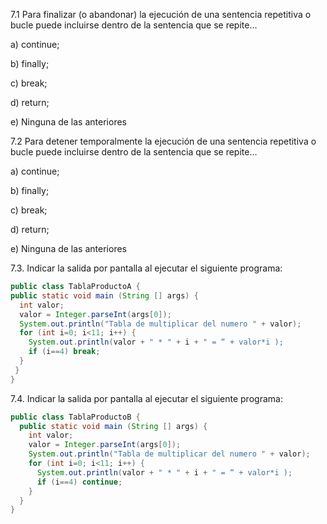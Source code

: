 7.1 Para finalizar (o abandonar) la ejecución de una sentencia repetitiva o bucle puede incluirse dentro de la sentencia que se repite...

a) continue;

b) finally;

c) break;

d) return;

e) Ninguna de las anteriores


7.2 Para detener temporalmente la ejecución de una sentencia repetitiva o bucle puede incluirse dentro de la sentencia que se repite...

a) continue;

b) finally;

c) break;

d) return;

e) Ninguna de las anteriores


7.3. Indicar la salida por pantalla al ejecutar el siguiente programa:
```java
public class TablaProductoA {
public static void main (String [] args) {
  int valor;
  valor = Integer.parseInt(args[0]);
  System.out.println("Tabla de multiplicar del numero " + valor);
  for (int i=0; i<11; i++) {
    System.out.println(valor + " * " + i + " = “ + valor*i );
    if (i==4) break;
  }
 }
}
```

7.4. Indicar la salida por pantalla al ejecutar el siguiente programa:

```java
public class TablaProductoB {
  public static void main (String [] args) {
    int valor;
    valor = Integer.parseInt(args[0]);
    System.out.println("Tabla de multiplicar del numero " + valor);
    for (int i=0; i<11; i++) {
      System.out.println(valor + " * " + i + " = “ + valor*i );
      if (i==4) continue;
    }
  }
}
```

